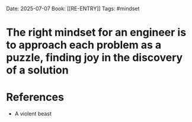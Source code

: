 Date: 2025-07-07
Book: [[RE-ENTRY]]
Tags: #mindset 
# The right mindset for an engineer is to approach each problem as a puzzle, finding joy in the discovery of a solution



# References
- A violent beast